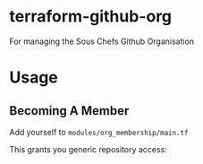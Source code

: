 # terraform-github-org

For managing the Sous Chefs Github Organisation

# Usage

## Becoming A Member

Add yourself to `modules/org_membership/main.tf`

This grants you generic repository access:
